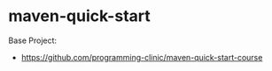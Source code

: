 # maven-quick-start

Base Project:
- https://github.com/programming-clinic/maven-quick-start-course

